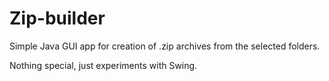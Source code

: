 Zip-builder
===========

Simple Java GUI app for creation of .zip archives from the selected folders.

Nothing special, just experiments with Swing.